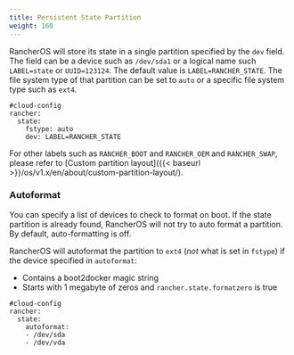 ```yaml
---
title: Persistent State Partition
weight: 160
---
```


RancherOS will store its state in a single partition specified by the `dev` field.  The field can be a device such as `/dev/sda1` or a logical name such `LABEL=state` or `UUID=123124`.  The default value is `LABEL=RANCHER_STATE`.  The file system type of that partition can be set to `auto` or a specific file system type such as `ext4`.

```
#cloud-config
rancher:
  state:
    fstype: auto
    dev: LABEL=RANCHER_STATE
```

For other labels such as `RANCHER_BOOT` and `RANCHER_OEM` and `RANCHER_SWAP`, please refer to [Custom partition layout]({{< baseurl >}}/os/v1.x/en/about/custom-partition-layout/).

### Autoformat

You can specify a list of devices to check to format on boot. If the state partition is already found, RancherOS will not try to auto format a partition. By default, auto-formatting is off.

RancherOS will autoformat the partition to `ext4` (_not_ what is set in `fstype`) if the device specified in `autoformat`:

* Contains a boot2docker magic string
* Starts with 1 megabyte of zeros and `rancher.state.formatzero` is true


```
#cloud-config
rancher:
  state:
    autoformat:
    - /dev/sda
    - /dev/vda
```
